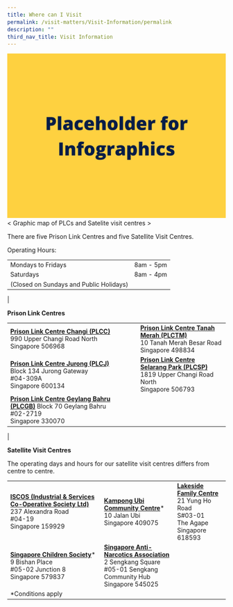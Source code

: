 ```yaml
---
title: Where can I Visit
permalink: /visit-matters/Visit-Information/permalink
description: ""
third_nav_title: Visit Information
---
```

![](/images/Placeholder%20for%20Info.jpg)
< Graphic map of PLCs and Satelite visit centres >

There are five Prison Link Centres and five Satellite Visit Centres.

Operating Hours:

| | |
| -------- | -------- | 
| Mondays to Fridays| 	8am - 5pm |
| Saturdays    | 8am - 4pm   | 
| (Closed on Sundays and Public Holidays)|  |
|

**Prison Link Centres**

|||
| -------- | -------- |
|**[Prison Link Centre Changi (PLCC)](http://www.onemap.gov.sg/main/v2/?lat=1.35866557661503&lng=103.970054202183)**<br>990 Upper Changi Road North<br>Singapore 506968|**[Prison Link Centre Tanah Merah (PLCTM)](http://www.onemap.gov.sg/main/v2/?lat=1.35967751759632&lng=103.97332407933)**<br>10 Tanah Merah Besar Road<br>Singapore 498834|
|**[Prison Link Centre Jurong (PLCJ)](http://www.onemap.gov.sg/main/v2/?lat=1.33399413849743&lng=103.738819152518)**<br>Block 134 Jurong Gateway<br>#04-309A<br>Singapore 600134|**[Prison Link Centre Selarang Park (PLCSP)](http://www.onemap.gov.sg/main/v2/?lat=1.36937610158501&lng=103.977673721075)**<br>1819 Upper Changi Road North<br>Singapore 506793||
|**[Prison Link Centre Geylang Bahru (PLCGB)](http://www.onemap.gov.sg/main/v2/?lat=1.32188556952378&lng=103.870318564881)** Block 70 Geylang Bahru <br>#02-2719 <br>Singapore 330070
|


**Satellite Visit Centres**

The operating days and hours for our satellite visit centres differs from centre to centre.

||||
| -------- | -------- | -------- |
|**[ISCOS (Industrial & Services Co-Operative Society Ltd)](http://www.onemap.gov.sg/main/v2/?lat=1.29116199685322&lng=103.813829859248)**<br>237 Alexandra Road<br>#04-19 <br>Singapore 159929| **[Kampong Ubi Community Centre](http://www.onemap.gov.sg/main/v2/?lat=1.31784644102688&lng=103.900750123561)***<br>10 Jalan Ubi<br>Singapore 409075|**[Lakeside Family Centre](http://www.onemap.gov.sg/main/v2/?lat=1.32695561107155&lng=103.724653192266)**<br>21 Yung Ho Road<br>S#03-01<br>The Agape<br>Singapore 618593|
|**[Singapore Children Society](http://www.onemap.gov.sg/main/v2/?lat=1.3504812534505&lng=103.848760473211)***<br>9 Bishan Place<br>#05-02 Junction 8<br>Singapore 579837|**[Singapore Anti-Narcotics Association](http://www.onemap.gov.sg/main/v2/?lat=1.39272027516124&lng=103.894082276154)**<br>2 Sengkang Square<br>#05-01 Sengkang Community Hub<br>Singapore 545025||
|*Conditions apply|||